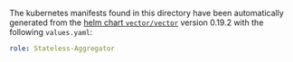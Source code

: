 The kubernetes manifests found in this directory have been automatically generated
from the [helm chart `vector/vector`](https://github.com/vectordotdev/helm-charts/tree/master/charts/vector)
version 0.19.2 with the following `values.yaml`:

```yaml
role: Stateless-Aggregator
```
